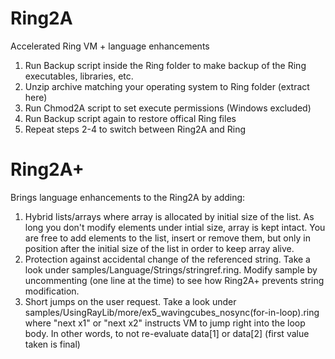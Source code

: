 # Ring2A
Accelerated Ring VM + language enhancements

1. Run Backup script inside the Ring folder to make backup of the Ring executables, libraries, etc.
2. Unzip archive matching your operating system to Ring folder (extract here)
3. Run Chmod2A script to set execute permissions (Windows excluded) 
4. Run Backup script again to restore offical Ring files
5. Repeat steps 2-4 to switch between Ring2A and Ring

# Ring2A+

Brings language enhancements to the Ring2A by adding:

1. Hybrid lists/arrays where array is allocated by initial size of the list. As long you don't modify elements under intial size, array is kept intact. You are free to add elements to the list, insert or remove them, but only in position after the initial size of the list in order to keep array alive.
2. Protection against accidental change of the referenced string. Take a look under samples/Language/Strings/stringref.ring. Modify sample by uncommenting (one line at the time) to see how Ring2A+ prevents string modification.
3. Short jumps on the user request. Take a look under samples/UsingRayLib/more/ex5_wavingcubes_nosync(for-in-loop).ring where "next x1" or "next x2" instructs VM to jump right into the loop body. In other words, to not re-evaluate data[1] or data[2] (first value taken is final)
